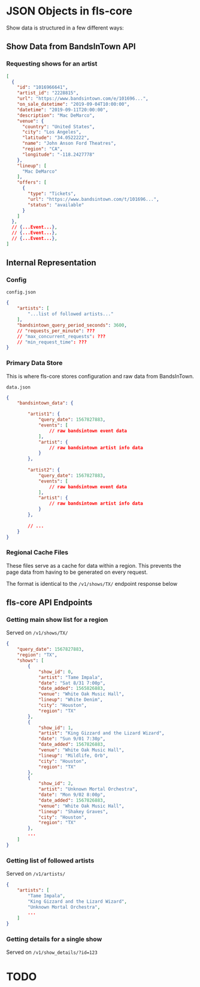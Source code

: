 JSON Objects in fls-core
========================

Show data is structured in a few different ways:

## Show Data from BandsInTown API

### Requesting shows for an artist

```json
[
  {
    "id": "1016966641",
    "artist_id": "2228815",
    "url": "https://www.bandsintown.com/e/101696...",
    "on_sale_datetime": "2019-09-04T10:00:00",
    "datetime": "2019-09-11T20:00:00",
    "description": "Mac DeMarco",
    "venue": {
      "country": "United States",
      "city": "Los Angeles",
      "latitude": "34.0522222",
      "name": "John Anson Ford Theatres",
      "region": "CA",
      "longitude": "-118.2427778"
    },
    "lineup": [
      "Mac DeMarco"
    ],
    "offers": [
      {
        "type": "Tickets",
        "url": "https://www.bandsintown.com/t/101696...",
        "status": "available"
      }
    ]
  },
  // {...Event...},
  // {...Event...},
  // {...Event...},
]

```

## Internal Representation

### Config

`config.json`

```json
{
    "artists": [ 
        "...list of followed artists..."
    ],
    "bandsintown_query_period_seconds": 3600,
    // "requests_per_minute": ???
    // "max_concurrent_requests": ???
    // "min_request_time": ??? 
}
```

### Primary Data Store

This is where fls-core stores configuration and raw data from BandsInTown.

`data.json`

```json
{
    "bandsintown_data": {

        "artist1": {
            "query_date": 1567827883,
            "events": [
                // raw bandsintown event data
            ],
            "artist": {
                // raw bandsintown artist info data
            }
        },
        
        "artist2": {
            "query_date": 1567827883,
            "events": [
                // raw bandsintown event data
            ],
            "artist": {
                // raw bandsintown artist info data
            }
        },
        
        // ...
    }
}
```

### Regional Cache Files

These files serve as a cache for data within a region. This prevents the page data from having to be generated on every request.

The format is identical to the `/v1/shows/TX/` endpoint response below

## fls-core API Endpoints

### Getting main show list for a region

Served on `/v1/shows/TX/`

```json
{
    "query_date": 1567827883,
    "region": "TX",
    "shows": [
        {
            "show_id": 0,
            "artist": "Tame Impala",
            "date": "Sat 8/31 7:00p",
            "date_added": 1565826883,
            "venue": "White Oak Music Hall",
            "lineup": "White Denim",
            "city": "Houston",
            "region": "TX"
        },
        {
            "show_id": 1,
            "artist": "King Gizzard and the Lizard Wizard",
            "date": "Sun 9/01 7:30p",
            "date_added": 1567826883,
            "venue": "White Oak Music Hall",
            "lineup": "Mildlife, Orb",
            "city": "Houston",
            "region": "TX"
        },
        {
            "show_id": 2,
            "artist": "Unknown Mortal Orchestra",
            "date": "Mon 9/02 8:00p",
            "date_added": 1567826883,
            "venue": "White Oak Music Hall",
            "lineup": "Shakey Graves",
            "city": "Houston",
            "region": "TX"
        },
        ...
    ]
}
```


### Getting list of followed artists

Served on `/v1/artists/`

```json
{
    "artists": [
        "Tame Impala",
        "King Gizzard and the Lizard Wizard",
        "Unknown Mortal Orchestra",
        ...
    ]
}

```


### Getting details for a single show

Served on `/v1/show_details/?id=123`

# TODO

